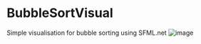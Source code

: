 # BubbleSortVisual
Simple visualisation for bubble sorting using SFML.net
![image](https://github.com/charozoid/BubbleSortVisual/assets/13021889/aff94db3-91c1-4569-95df-efca20d4eb16)
